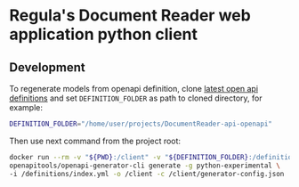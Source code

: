 # Regula's Document Reader web application python client

## Development

To regenerate models from openapi definition, 
clone [latest open api definitions](https://github.com/regulaforensics/DocumentReader-api-openapi)
and set `DEFINITION_FOLDER` as path to cloned directory, for example:
```bash
DEFINITION_FOLDER="/home/user/projects/DocumentReader-api-openapi"
```
Then use next command from the project root:
```bash
docker run --rm -v "${PWD}:/client" -v "${DEFINITION_FOLDER}:/definitions" \
openapitools/openapi-generator-cli generate -g python-experimental \
-i /definitions/index.yml -o /client -c /client/generator-config.json
```
